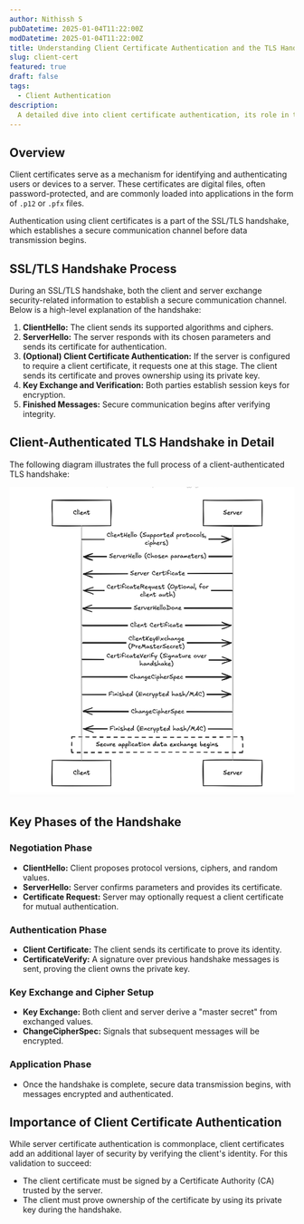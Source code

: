 ```yaml
---
author: Nithissh S
pubDatetime: 2025-01-04T11:22:00Z
modDatetime: 2025-01-04T11:22:00Z
title: Understanding Client Certificate Authentication and the TLS Handshake
slug: client-cert
featured: true
draft: false
tags:
  - Client Authentication
description:
  A detailed dive into client certificate authentication, its role in the TLS handshake, and how it adds an extra layer of security in sensitive communications.
--- 
```


## Overview  

Client certificates serve as a mechanism for identifying and authenticating users or devices to a server. These certificates are digital files, often password-protected, and are commonly loaded into applications in the form of `.p12` or `.pfx` files.  

Authentication using client certificates is a part of the SSL/TLS handshake, which establishes a secure communication channel before data transmission begins.  

## SSL/TLS Handshake Process  

During an SSL/TLS handshake, both the client and server exchange security-related information to establish a secure communication channel. Below is a high-level explanation of the handshake:  

1. **ClientHello:** The client sends its supported algorithms and ciphers.  
2. **ServerHello:** The server responds with its chosen parameters and sends its certificate for authentication.  
3. **(Optional) Client Certificate Authentication:** If the server is configured to require a client certificate, it requests one at this stage. The client sends its certificate and proves ownership using its private key.  
4. **Key Exchange and Verification:** Both parties establish session keys for encryption.  
5. **Finished Messages:** Secure communication begins after verifying integrity.  


## Client-Authenticated TLS Handshake in Detail  

The following diagram illustrates the full process of a client-authenticated TLS handshake:  

![](../../assets/images/clientcert.png)

## Key Phases of the Handshake  

### Negotiation Phase  

- **ClientHello:** Client proposes protocol versions, ciphers, and random values.  
- **ServerHello:** Server confirms parameters and provides its certificate.  
- **Certificate Request:** Server may optionally request a client certificate for mutual authentication.  

### Authentication Phase  
- **Client Certificate:** The client sends its certificate to prove its identity.  
- **CertificateVerify:** A signature over previous handshake messages is sent, proving the client owns the private key.  

### Key Exchange and Cipher Setup  
- **Key Exchange:** Both client and server derive a "master secret" from exchanged values.  
- **ChangeCipherSpec:** Signals that subsequent messages will be encrypted.  

### Application Phase  
- Once the handshake is complete, secure data transmission begins, with messages encrypted and authenticated.


## Importance of Client Certificate Authentication  

While server certificate authentication is commonplace, client certificates add an additional layer of security by verifying the client's identity. For this validation to succeed:  

- The client certificate must be signed by a Certificate Authority (CA) trusted by the server.  
- The client must prove ownership of the certificate by using its private key during the handshake.  